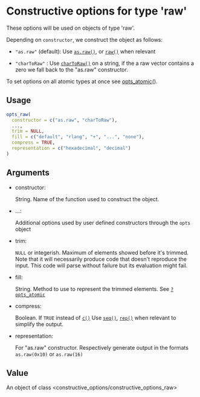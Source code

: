 # Constructive options for type 'raw'

These options will be used on objects of type 'raw'.

Depending on `constructor`, we construct the object as follows:

- `"as.raw"` (default): Use
  [`as.raw()`](https://rdrr.io/r/base/raw.html), or
  [`raw()`](https://rdrr.io/r/base/raw.html) when relevant

- `"charToRaw"` : Use
  [`charToRaw()`](https://rdrr.io/r/base/rawConversion.html) on a
  string, if the a raw vector contains a zero we fall back to the
  "as.raw" constructor.

To set options on all atomic types at once see
[opts_atomic](https://cynkra.github.io/constructive/reference/opts_atomic.md)().

## Usage

``` r
opts_raw(
  constructor = c("as.raw", "charToRaw"),
  ...,
  trim = NULL,
  fill = c("default", "rlang", "+", "...", "none"),
  compress = TRUE,
  representation = c("hexadecimal", "decimal")
)
```

## Arguments

- constructor:

  String. Name of the function used to construct the object.

- ...:

  Additional options used by user defined constructors through the
  `opts` object

- trim:

  `NULL` or integerish. Maximum of elements showed before it's trimmed.
  Note that it will necessarily produce code that doesn't reproduce the
  input. This code will parse without failure but its evaluation might
  fail.

- fill:

  String. Method to use to represent the trimmed elements. See
  [`?opts_atomic`](https://cynkra.github.io/constructive/reference/opts_atomic.md)

- compress:

  Boolean. If `TRUE` instead of [`c()`](https://rdrr.io/r/base/c.html)
  Use [`seq()`](https://rdrr.io/r/base/seq.html),
  [`rep()`](https://rdrr.io/r/base/rep.html) when relevant to simplify
  the output.

- representation:

  For "as.raw" constructor. Respectively generate output in the formats
  `as.raw(0x10)` or `as.raw(16)`

## Value

An object of class \<constructive_options/constructive_options_raw\>
